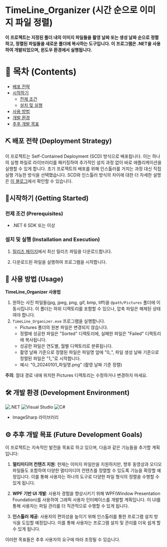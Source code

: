 # TimeLine_Organizer (시간 순으로 이미지 파일 정렬)

**이 프로젝트는 지정된 폴더 내의 이미지 파일들을 촬영 날짜 또는 생성 날짜 순으로 정렬하고, 정렬된 파일들을 새로운 폴더에 복사하는 도구입니다. 이 프로그램은 .NET을 사용하여 개발되었으며, 윈도우 환경에서 실행됩니다.**





# 📄 목차 (Contents)

- [배포 전략](#-배포-전략-deployment-strategy)
- [시작하기](#-시작하기-getting-started)
  - [전제 조건](#전제-조건-prerequisites)
  - [설치 및 실행](#설치-및-실행-installation-and-execution)
- [사용 방법](#-사용-방법-usage)
- [개발 환경](#-개발-환경-development-environment)
- [추후 개발 목표](#-추후-개발-목표--future-development-goals)





## ⛏ 배포 전략 (Deployment Strategy)

이 프로젝트는 Self-Contained Deployment (SCD) 방식으로 배포됩니다. 이는 하나의 실행 파일로 라이브러리를 패키징하여 추가적인 설치 과정 없이 바로 애플리케이션을 실행할 수 있게 합니다. 초기 프로젝트의 배포를 위해 인스톨러를 거치는 과정 대신 직접 실행 가능한 방식을 선택했습니다. SCD와 인스톨러 방식의 차이에 대한 더 자세한 설명은 [이 블로그](https://gameclientdevelop.tistory.com/37)에서 확인할 수 있습니다.





## 🎈시작하기 (Getting Started)

### 전제 조건 (Prerequisites)

- .NET 6 SDK 또는 이상

### 설치 및 실행 (Installation and Execution)

1. [릴리즈 페이지](https://github.com/devdeankang/TimeLine_Organizer/tree/Release)에서 최신 릴리즈 파일을 다운로드합니다.

2. 다운로드된 파일을 실행하여 프로그램을 시작합니다.



   

## 📜 사용 방법 (Usage)

**TimeLine_Organizer 사용법**

1. 원하는 사진 파일들(jpg, jpeg, png, gif, bmp, tiff)을 `@path/Pictures` 폴더에 이동시킵니다. 이 폴더는 하위 디렉토리를 포함할 수 있으나, 압축 파일은 해제된 상태여야 합니다.
2. `TimeLine_Organizer.exe` 프로그램을 실행합니다.
   - Pictures 폴더의 원본 파일은 변경되지 않습니다.
   - 정렬에 성공한 파일은 "Sorted" 디렉토리에, 실패한 파일은 "Failed" 디렉토리에 복사됩니다.
   - 성공한 파일은 연도별, 월별 디렉토리로 분류됩니다.
   - 촬영 날짜 기준으로 정렬된 파일은 파일명 앞에 "0_", 파일 생성 날짜 기준으로 정렬된 파일은 "1_"로 시작합니다.
   - 예시: "0_20240101_파일명.png" (촬영 날짜 기준 정렬)

**주의**: 절대 경로 내에 위치한 Pictures 디렉토리는 수정하거나 변경하지 마세요.





## 🛠 개발 환경 (Development Environment)

![.NET](https://img.shields.io/badge/.NET-512BD4?style=for-the-badge&logo=.net&logoColor=white) ![Visual Studio](https://img.shields.io/badge/Visual%20Studio-5C2D91?style=for-the-badge&logo=visual-studio&logoColor=white) ![C#](https://img.shields.io/badge/C%23-239120?style=for-the-badge&logo=c-sharp&logoColor=white)

- ImageSharp 라이브러리

  




## ⚙ 추후 개발 목표  (Future Development Goals)

이 프로젝트는 지속적인 발전을 목표로 하고 있으며, 다음과 같은 기능들을 추가할 계획입니다:

1. **멀티미디어 컨텐츠 지원**: 현재는 이미지 파일만을 지원하지만, 향후 동영상과 오디오 파일들도 포함하여 다양한 멀티미디어 컨텐츠를 정렬할 수 있도록 기능을 확장할 예정입니다. 이를 통해 사용자는 하나의 도구로 다양한 파일 형식의 정렬을 수행할 수 있게 됩니다.

2. **WPF 기반 UI 개발**: 사용자 경험을 향상시키기 위해 WPF(Window Presentation Foundation)를 사용하여 그래픽 사용자 인터페이스를 개발할 계획입니다. 이 UI를 통해 사용자는 파일 관리를 더 직관적으로 수행할 수 있게 됩니다.

3. **인스톨러 제공**: 사용자의 편의성을 높이기 위해 인스톨러를 통한 프로그램 설치 방식을 도입할 예정입니다. 이를 통해 사용자는 프로그램 설치 및 관리를 더욱 쉽게 할 수 있게 됩니다.

이러한 목표들은 추후 사용자의 요구에 따라 조정될 수 있습니다. 
